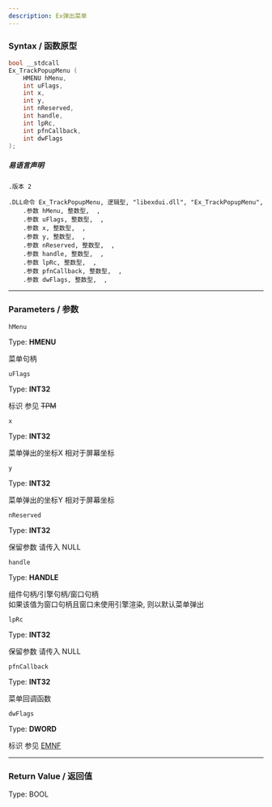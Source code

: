 ```yaml
---
description: Ex弹出菜单
---
```


### Syntax / 函数原型

```C++
bool __stdcall 
Ex_TrackPopupMenu (
    HMENU hMenu,
    int uFlags,
    int x,
    int y,
    int nReserved,
    int handle,
    int lpRc,
    int pfnCallback,
    int dwFlags
);
```

##### 易语言声明

```Elang
.版本 2

.DLL命令 Ex_TrackPopupMenu, 逻辑型, "libexdui.dll", "Ex_TrackPopupMenu", 
    .参数 hMenu, 整数型,  , 
    .参数 uFlags, 整数型,  , 
    .参数 x, 整数型,  , 
    .参数 y, 整数型,  , 
    .参数 nReserved, 整数型,  , 
    .参数 handle, 整数型,  ,
    .参数 lpRc, 整数型,  , 
    .参数 pfnCallback, 整数型,  ,
    .参数 dwFlags, 整数型,  ,

```

---

### Parameters / 参数

`hMenu`

Type: **HMENU**

菜单句柄

`uFlags`

Type: **INT32**

标识 参见 ~~TPM~~

`x`

Type: **INT32**

菜单弹出的坐标X 相对于屏幕坐标

`y`

Type: **INT32**

菜单弹出的坐标Y 相对于屏幕坐标

`nReserved`

Type: **INT32**

保留参数 请传入 NULL

`handle`

Type: **HANDLE**

组件句柄/引擎句柄/窗口句柄<br>
如果该值为窗口句柄且窗口未使用引擎渲染, 则以默认菜单弹出

`lpRc`

Type: **INT32**

保留参数 请传入 NULL

`pfnCallback`

Type: **INT32**

菜单回调函数

`dwFlags`

Type: **DWORD**

标识 参见 [EMNF](../../const/EMNF.md)

---

### Return Value / 返回值

Type: BOOL
